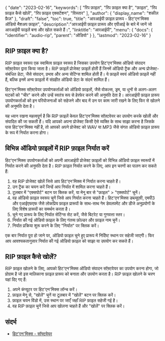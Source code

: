 {
"date": "2023-02-16",
  "keywords": [
"रिप फ़ाइल",
"रिप फ़ाइल क्या है",
"फ़ाइल",
"रिप फ़ाइल कैसे खोलें",
"रिप फ़ाइल एक्सटेंशन",
"विस्तार"
],
  "author": {
"display_name": "शकील फ़ैज़"
},
"draft": "false",
"toc": true,
"title": "आरआईपी फ़ाइल प्रारूप - हिट'एन'मिक्स ऑडियो मैशअप फ़ाइल",
  "description":"आरआईपी फ़ाइल प्रारूप और एपीआई के बारे में जानें जो आरआईपी फाइलें बना और खोल सकते हैं।",
"linktitle": "आरआईपी",
  "menu": {
    "docs": {
      "identifier": "audio-rip",
"parent": "ऑडियो"
}
},
"lastmod": "2023-02-16"
}

## RIP फ़ाइल क्या है?

RIP फ़ाइल स्वरूप एक स्वामित्व फ़ाइल स्वरूप है जिसका उपयोग हिट'एन'मिक्स ऑडियो संपादन सॉफ़्टवेयर द्वारा किया जाता है। RIP फ़ाइलें प्रोजेक्ट फ़ाइलें होती हैं जिनमें ऑडियो ट्रैक और अन्य प्रोजेक्ट-संबंधित डेटा, जैसे संपादन, प्रभाव और अन्य सेटिंग्स शामिल होती हैं। ये फ़ाइलें स्वयं ऑडियो फ़ाइलें नहीं हैं, बल्कि इनमें अन्य फ़ाइलों में संग्रहीत ऑडियो डेटा के संदर्भ शामिल हैं।

हिट'एन'मिक्स सॉफ़्टवेयर उपयोगकर्ताओं को ऑडियो फ़ाइलों, जैसे वोकल्स, ड्रम, या धुनों से अलग-अलग घटकों को "चीर" करने और उन्हें स्वतंत्र रूप से हेरफेर करने की अनुमति देता है। आरआईपी फ़ाइल प्रारूप उपयोगकर्ताओं को इन परियोजनाओं को सहेजने और बाद में उन पर काम जारी रखने के लिए फिर से खोलने की अनुमति देता है।

यह ध्यान रखना महत्वपूर्ण है कि RIP फ़ाइलें केवल हिट'एन'मिक्स सॉफ़्टवेयर का उपयोग करके खोली और संपादित की जा सकती हैं। यदि आपको अपना प्रोजेक्ट किसी ऐसे व्यक्ति के साथ साझा करना है जिसके पास हिट'एन'मिक्स नहीं है, तो आपको अपने प्रोजेक्ट को WAV या MP3 जैसे संगत ऑडियो फ़ाइल प्रारूप के रूप में निर्यात करना होगा।

## विभिन्न ऑडियो फ़ाइलों में RIP फ़ाइल निर्यात करें

हिट'एन'मिक्स उपयोगकर्ताओं को अपनी आरआईपी प्रोजेक्ट फ़ाइलों को विभिन्न ऑडियो फ़ाइल स्वरूपों में निर्यात करने की अनुमति देता है। RIP फ़ाइल निर्यात करने के लिए, आप इन चरणों का पालन कर सकते हैं:

1. वह RIP प्रोजेक्ट खोलें जिसे आप हिट'एन'मिक्स में निर्यात करना चाहते हैं।
2. उन ट्रैक का चयन करें जिन्हें आप निर्यात में शामिल करना चाहते हैं।
3. टूलबार में "एक्सपोर्ट" बटन पर क्लिक करें, या मेनू बार से "फ़ाइल" > "एक्सपोर्ट" चुनें।
4. वह ऑडियो फ़ाइल स्वरूप चुनें जिसे आप निर्यात करना चाहते हैं। हिट'एन'मिक्स डब्ल्यूएवी, एमपी3 और एआईएफएफ जैसे लोकप्रिय फ़ाइल प्रारूपों के साथ-साथ गेम डेवलपमेंट और डीजे अनुप्रयोगों के लिए विशेष प्रारूपों का समर्थन करता है।
5. चुने गए प्रारूप के लिए निर्यात सेटिंग्स सेट करें, जैसे बिटरेट या गुणवत्ता स्तर।
6. निर्यात की गई ऑडियो फ़ाइल के लिए गंतव्य फ़ोल्डर और फ़ाइल नाम चुनें।
7. निर्यात प्रक्रिया शुरू करने के लिए "निर्यात" पर क्लिक करें।

एक बार निर्यात पूरा हो जाने पर, ऑडियो फ़ाइल चुने हुए प्रारूप में निर्दिष्ट स्थान पर सहेजी जाएगी। फिर आप आवश्यकतानुसार निर्यात की गई ऑडियो फ़ाइल को साझा या उपयोग कर सकते हैं।

## RIP फ़ाइल कैसे खोलें?

RIP फ़ाइल खोलने के लिए, आपको हिट'एन'मिक्स ऑडियो संपादन सॉफ़्टवेयर का उपयोग करना होगा, जो प्रोग्राम है जो इस मालिकाना फ़ाइल प्रारूप को बनाता और उपयोग करता है। RIP फ़ाइल खोलने के चरण यहां दिए गए हैं:

1. अपने कंप्यूटर पर हिट'एन'मिक्स लॉन्च करें।
2. फ़ाइल मेनू से, "खोलें" चुनें या टूलबार में "खोलें" बटन पर क्लिक करें।
3. फ़ाइल चयन विंडो में, उस स्थान पर जाएँ जहाँ RIP फ़ाइल सहेजी गई है।
4. वह RIP फ़ाइल चुनें जिसे आप खोलना चाहते हैं और "खोलें" पर क्लिक करें।

## संदर्भ
* [हिट'एन'मिक्स - सॉफ्टवेयर](https://hitnmix.com/)

